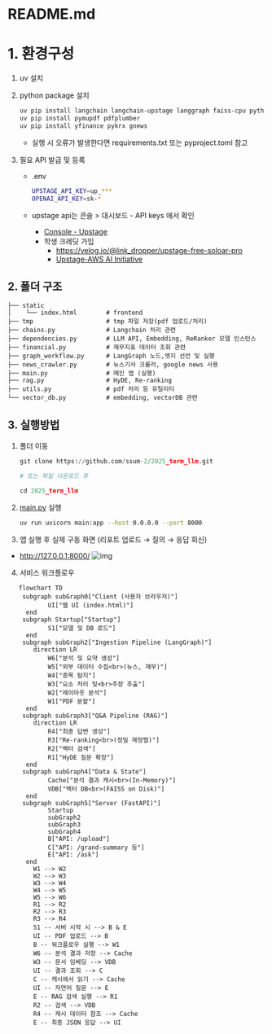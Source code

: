 # README.md

# 1. 환경구성

1. uv 설치
2. python package 설치
    
    ```bash
    uv pip install langchain langchain-upstage langgraph faiss-cpu python-dotenv fastapi uvicorn
    uv pip install pymupdf pdfplumber
    uv pip install yfinance pykrx gnews
    ```
    - 실행 시 오류가 발생한다면 requirements.txt 또는 pyproject.toml 참고
   
3. 필요 API 발급 및 등록
    - .env
        
        ```bash
        UPSTAGE_API_KEY=up_***
        OPENAI_API_KEY=sk-*
        ```
        
    - upstage api는 콘솔 > 대시보드 - API keys 에서 확인
        - [Console - Upstage](https://console.upstage.ai/api-keys?api=chat)
        - 학생 크레딧 가입
            - https://velog.io/@link_dropper/upstage-free-soloar-pro
            - [Upstage-AWS AI Initiative](https://www.upstage.ai/events/ai-initiative-2025-ko)

## 2. 폴더 구조
```
├── static
│    └── index.html        # frontend
├── tmp                    # tmp 파일 저장(pdf 업로드/처리)
├── chains.py              # Langchain 처리 관련
├── dependencies.py        # LLM API, Embedding, ReRanker 모델 인스턴스
├── financial.py           # 재무지표 데이터 조회 관련 
├── graph_workflow.py      # LangGraph 노드,엣지 선언 및 실행
├── news_crawler.py        # 뉴스기사 크롤러, google news 사용
├── main.py                # 메인 앱 (실행)
├── rag.py                 # HyDE, Re-ranking
├── utils.py               # pdf 처리 등 유틸리티
└── vector_db.py           # embedding, vectorDB 관련

```

## 3. 실행방법

1. 폴더 이동
    
    ```python
    git clone https://github.com/ssum-2/2025_term_llm.git
    
    # 또는 파일 다운로드 후
    
    cd 2025_term_llm
    ```
    
2. [main.py](http://app.py) 실행
    
    ```bash
    uv run uvicorn main:app --host 0.0.0.0 --port 8000
    ```
   
    
3. 앱 실행 후 실제 구동 화면 (리포트 업로드 → 질의 → 응답 회신)
- http://127.0.0.1:8000/
![img](https://i.imgur.com/c66AXdq.png)


4. 서비스 워크플로우
```mermaid
   flowchart TD
    subgraph subGraph0["Client (사용자 브라우저)"]
           UI["웹 UI (index.html)"]
     end
    subgraph Startup["Startup"]
           S1["모델 및 DB 로드"]
     end
    subgraph subGraph2["Ingestion Pipeline (LangGraph)"]
       direction LR
           W6["분석 및 요약 생성"]
           W5["외부 데이터 수집<br>(뉴스, 재무)"]
           W4["종목 탐지"]
           W3["요소 처리 및<br>주장 추출"]
           W2["레이아웃 분석"]
           W1["PDF 분할"]
     end
    subgraph subGraph3["Q&A Pipeline (RAG)"]
       direction LR
           R4["최종 답변 생성"]
           R3["Re-ranking<br>(정밀 재정렬)"]
           R2["벡터 검색"]
           R1["HyDE 질문 확장"]
     end
    subgraph subGraph4["Data & State"]
           Cache["분석 결과 캐시<br>(In-Memory)"]
           VDB["벡터 DB<br>(FAISS on Disk)"]
     end
    subgraph subGraph5["Server (FastAPI)"]
           Startup
           subGraph2
           subGraph3
           subGraph4
           B["API: /upload"]
           C["API: /grand-summary 등"]
           E["API: /ask"]
     end
       W1 --> W2
       W2 --> W3
       W3 --> W4
       W4 --> W5
       W5 --> W6
       R1 --> R2
       R2 --> R3
       R3 --> R4
       S1 -- 서버 시작 시 --> B & E
       UI -- PDF 업로드 --> B
       B -- 워크플로우 실행 --> W1
       W6 -- 분석 결과 저장 --> Cache
       W3 -- 문서 임베딩 --> VDB
       UI -- 결과 조회 --> C
       C -- 캐시에서 읽기 --> Cache
       UI -- 자연어 질문 --> E
       E -- RAG 검색 실행 --> R1
       R2 -- 검색 --> VDB
       R4 -- 캐시 데이터 참조 --> Cache
       E -- 최종 JSON 응답 --> UI
```